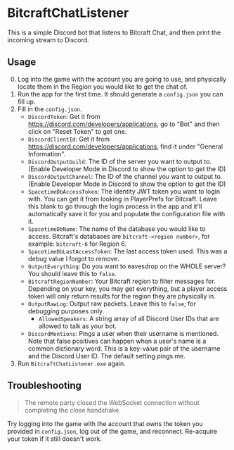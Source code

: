 # BitcraftChatListener

This is a simple Discord bot that listens to Bitcraft Chat, and then print the incoming stream to Discord.

## Usage

0. Log into the game with the account you are going to use, and physically locate them in the Region you would like to get the chat of.
1. Run the app for the first time. It should generate a `config.json` you can fill up.
2. Fill in the `config.json`.
      * `DiscordToken`: Get it from https://discord.com/developers/applications, go to "Bot" and then click on "Reset Token" to get one.
	  * `DiscordClientId`: Get it from https://discord.com/developers/applications, find it under "General Information".
	  * `DiscordOutputGuild`: The ID of the server you want to output to. (Enable Developer Mode in Discord to show the option to get the ID)
	  * `DiscordOutputChannel`: The ID of the channel you want to output to. (Enable Developer Mode in Discord to show the option to get the ID)
	  * `SpacetimeDbAccessToken`: The identity JWT token you want to login with. You can get it from looking in PlayerPrefs for Bitcraft. Leave this blank to go through the login process in the app and it'll automatically save it for you and populate the configuration file with it.
	  * `SpacetimeDbName`: The name of the database you would like to access. Bitcraft's databases are `bitcraft-<region number>`, for example: `bitcraft-6` for Region 6.
	  * `SpacetimeDbLastAccessToken`: The last access token used. This was a debug value I forgot to remove.
	  * `OutputEverything`: Do you want to eavesdrop on the WHOLE server? You should leave this to `false`.
	  * `BitcraftRegionNumber`: Your Bitcraft region to filter messages for. Depending on your key, you may get everything, but a player access token will only return results for the region they are physically in.
	  * `OutputRawLog`: Output raw packets. Leave this to `false`; for debugging purposes only.
          * `AllowedSpeakers`: A string array of all Discord User IDs that are allowed to talk as your bot.
	  * `DiscordMentions`: Pings a user when their username is mentioned. Note that false positives can happen when a user's name is a common dictionary word. This is a key-value pair of the username and the Discord User ID. The default setting pings me.
3. Run `BitcraftChatListener.exe` again.

## Troubleshooting

> The remote party closed the WebSocket connection without completing the close handshake.

Try logging into the game with the account that owns the token you provided in `config.json`, log out of the game, and reconnect. Re-acquire your token if it still doesn't work.
